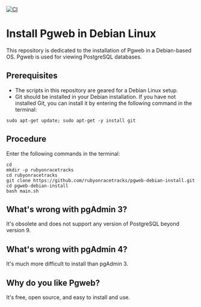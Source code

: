 [![CI](https://github.com/rubyonracetracks/pgweb-debian-install/actions/workflows/ci.yml/badge.svg)](https://github.com/rubyonracetracks/pgweb-debian-install/actions/workflows/ci.yml)

# Install Pgweb in Debian Linux

This repository is dedicated to the installation of Pgweb in a Debian-based OS.  Pgweb is used for viewing PostgreSQL databases.

## Prerequisites
* The scripts in this repository are geared for a Debian Linux setup.
* Git should be installed in your Debian installation.  If you have not installed Git, you can install it by entering the following command in the terminal:
```
sudo apt-get update; sudo apt-get -y install git
```

## Procedure
Enter the following commands in the terminal:
```
cd
mkdir -p rubyonracetracks
cd rubyonracetracks
git clone https://github.com/rubyonracetracks/pgweb-debian-install.git
cd pgweb-debian-install
bash main.sh
```

## What's wrong with pgAdmin 3?
It's obsolete and does not support any version of PostgreSQL beyond version 9.

## What's wrong with pgAdmin 4?
It's much more difficult to install than pgAdmin 3.

## Why do you like Pgweb?
It's free, open source, and easy to install and use.
